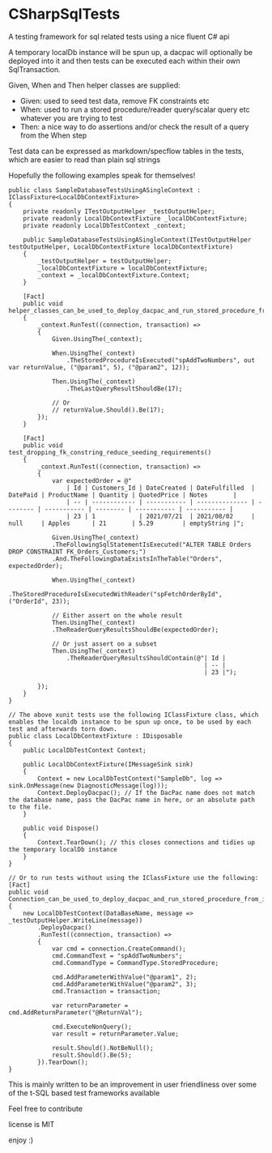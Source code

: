 # CSharpSqlTests

A testing framework for sql related tests using a nice fluent C# api

A temporary localDb instance will be spun up, a dacpac will optionally be deployed into it and then tests can be executed each within their own SqlTransaction.

Given, When and Then helper classes are supplied:
- Given: used to seed test data, remove FK constraints etc
- When: used to run a stored procedure/reader query/scalar query etc whatever you are trying to test
- Then: a nice way to do assertions and/or check the result of a query from the When step

Test data can be expressed as markdown/specflow tables in the tests, which are easier to read than plain sql strings

Hopefully the following examples speak for themselves!

```cSharp
public class SampleDatabaseTestsUsingASingleContext : IClassFixture<LocalDbContextFixture>
{
    private readonly ITestOutputHelper _testOutputHelper;
    private readonly LocalDbContextFixture _localDbContextFixture;
    private readonly LocalDbTestContext _context;

    public SampleDatabaseTestsUsingASingleContext(ITestOutputHelper testOutputHelper, LocalDbContextFixture localDbContextFixture)
    {
        _testOutputHelper = testOutputHelper;
        _localDbContextFixture = localDbContextFixture;
        _context = _localDbContextFixture.Context;
    }
        
    [Fact]
    public void helper_classes_can_be_used_to_deploy_dacpac_and_run_stored_procedure_from_it()
    {
        _context.RunTest((connection, transaction) =>
        {
            Given.UsingThe(_context);

            When.UsingThe(_context)
                .TheStoredProcedureIsExecuted("spAddTwoNumbers", out var returnValue, ("@param1", 5), ("@param2", 12));

            Then.UsingThe(_context)
                .TheLastQueryResultShouldBe(17);

            // Or
            // returnValue.Should().Be(17);
        });
    }

    [Fact]
    public void test_dropping_fk_constring_reduce_seeding_requirements() 
    {
        _context.RunTest((connection, transaction) => 
        {
            var expectedOrder = @"
                | Id | Customers_Id | DateCreated | DateFulfilled  | DatePaid | ProductName | Quantity | QuotedPrice | Notes       |
                | -- | ------------ | ----------- | -------------- | -------- | ----------- | -------- | ----------- | ----------- |
                | 23 | 1            | 2021/07/21  | 2021/08/02     | null     | Apples      | 21       | 5.29        | emptyString |";

            Given.UsingThe(_context)
            .TheFollowingSqlStatementIsExecuted("ALTER TABLE Orders DROP CONSTRAINT FK_Orders_Customers;")
            .And.TheFollowingDataExistsInTheTable("Orders", expectedOrder);

            When.UsingThe(_context)
            .TheStoredProcedureIsExecutedWithReader("spFetchOrderById", ("OrderId", 23));

            // Either assert on the whole result
            Then.UsingThe(_context)
            .TheReaderQueryResultsShouldBe(expectedOrder);

            // Or just assert on a subset
            Then.UsingThe(_context)
                .TheReaderQueryResultsShouldContain(@"| Id |
                                                      | -- |
                                                      | 23 |");

        });
    }    
}

// The above xunit tests use the following IClassFixture class, which enables the localdb instance to be spun up once, to be used by each test and afterwards torn down.
public class LocalDbContextFixture : IDisposable
{
    public LocalDbTestContext Context;

    public LocalDbContextFixture(IMessageSink sink)
    {
        Context = new LocalDbTestContext("SampleDb", log => sink.OnMessage(new DiagnosticMessage(log)));
        Context.DeployDacpac(); // If the DacPac name does not match the database name, pass the DacPac name in here, or an absolute path to the file.
    }       

    public void Dispose()
    {
        Context.TearDown(); // this closes connections and tidies up the temporary localDb instance
    }
}

// Or to run tests without using the IClassFixture use the following:
[Fact]
public void Connection_can_be_used_to_deploy_dacpac_and_run_stored_procedure_from_it()
{
    new LocalDbTestContext(DataBaseName, message => _testOutputHelper.WriteLine(message))
        .DeployDacpac()
        .RunTest((connection, transaction) =>
        {
            var cmd = connection.CreateCommand();
            cmd.CommandText = "spAddTwoNumbers";
            cmd.CommandType = CommandType.StoredProcedure;

            cmd.AddParameterWithValue("@param1", 2);
            cmd.AddParameterWithValue("@param2", 3);
            cmd.Transaction = transaction;

            var returnParameter = cmd.AddReturnParameter("@ReturnVal");

            cmd.ExecuteNonQuery();
            var result = returnParameter.Value;

            result.Should().NotBeNull();
            result.Should().Be(5);
        }).TearDown();
}
```

This is mainly written to be an improvement in user friendliness over some of the t-SQL based test frameworks available

Feel free to contribute

license is MIT

enjoy :)
